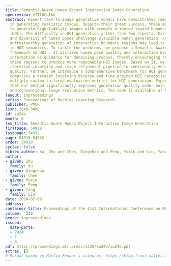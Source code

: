 ```yaml
---
title: Semantic-Aware Human Object Interaction Image Generation
openreview: vITl6CqIkk
abstract: Recent text-to-image generative models have demonstrated remarkable abilities
  in generating realistic images. Despite their great success, these models struggle
  to generate high-fidelity images with prompts oriented toward human-object interaction
  (HOI). The difficulty in HOI generation arises from two aspects. Firstly, the complexity
  and diversity of human poses challenge plausible human generation. Furthermore,
  untrustworthy generation of interaction boundary regions may lead to deficiency
  in HOI semantics. To tackle the problems, we propose a Semantic-Aware HOI generation
  framework SA-HOI . It utilizes human pose quality and interaction boundary region
  information as guidance for denoising process, thereby encouraging refinement in
  these regions to produce more reasonable HOI images. Based on it, we establish an
  iterative inversion and image refinement pipeline to continually enhance generation
  quality. Further, we introduce a comprehensive benchmark for HOI generation, which
  comprises a dataset involving diverse and fine-grained HOI categories, along with
  multiple custom-tailored evaluation metrics for HOI generation. Experiments demonstrate
  that our method significantly improves generation quality under both HOI-specific
  and conventional image evaluation metrics. The code is available at https://github.com/XZPKU/SA-HOI.git
layout: inproceedings
series: Proceedings of Machine Learning Research
publisher: PMLR
issn: 2640-3498
id: xu24e
month: 0
tex_title: Semantic-Aware Human Object Interaction Image Generation
firstpage: 54918
lastpage: 54932
page: 54918-54932
order: 54918
cycles: false
bibtex_author: Xu, Zhu and Chen, Qingchao and Peng, Yuxin and Liu, Yang
author:
- given: Zhu
  family: Xu
- given: Qingchao
  family: Chen
- given: Yuxin
  family: Peng
- given: Yang
  family: Liu
date: 2024-07-08
address:
container-title: Proceedings of the 41st International Conference on Machine Learning
volume: '235'
genre: inproceedings
issued:
  date-parts:
  - 2024
  - 7
  - 8
pdf: https://proceedings.mlr.press/v235/xu24e/xu24e.pdf
extras: []
# Format based on Martin Fenner's citeproc: https://blog.front-matter.io/posts/citeproc-yaml-for-bibliographies/
---
```

